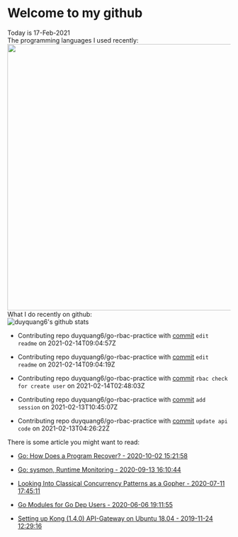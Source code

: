 # Welcome to my github 
Today is 17-Feb-2021\
The programming languages I used recently:\
<img src="https://wakatime.com/share/@duyquang6/fbe267a6-a29b-4a1a-b769-c566a361c376.svg" width="600">\
What I do recently on github:\
![duyquang6's github stats](https://github-readme-stats.vercel.app/api?username=duyquang6&layout=compact&hide=stars,prs,contribs,issues)

 - Contributing repo duyquang6/go-rbac-practice with [commit](https://github.com/duyquang6/go-rbac-practice/commit/a33caa974d1938d17988a15fbfa1ed096e798290) `edit readme` on  2021-02-14T09:04:57Z

 - Contributing repo duyquang6/go-rbac-practice with [commit](https://github.com/duyquang6/go-rbac-practice/commit/5e97d1389adc2a01582a881461b22296e9a55809) `edit readme` on  2021-02-14T09:04:19Z

 - Contributing repo duyquang6/go-rbac-practice with [commit](https://github.com/duyquang6/go-rbac-practice/commit/17fb9a61f79119cc5a56e933022e7ad162f24eea) `rbac check for create user` on  2021-02-14T02:48:03Z

 - Contributing repo duyquang6/go-rbac-practice with [commit](https://github.com/duyquang6/go-rbac-practice/commit/f3128e753e329dda6c5cf98db38bf35a91ad82fb) `add session` on  2021-02-13T10:45:07Z

 - Contributing repo duyquang6/go-rbac-practice with [commit](https://github.com/duyquang6/go-rbac-practice/commit/b11a6691e9637413c252b96ff95532c298740086) `update api code` on  2021-02-13T04:26:22Z

There is some article you might want to read:

 - [Go: How Does a Program Recover? - 2020-10-02 15:21:58](https://medium.com/a-journey-with-go/go-how-does-a-program-recover-fbbbf27cc31e?source=rss-f26b90a8ca4b------2)

 - [Go: sysmon, Runtime Monitoring - 2020-09-13 16:10:44](https://medium.com/@blanchon.vincent/go-sysmon-runtime-monitoring-cff9395060b5?source=rss-f26b90a8ca4b------2)

 - [Looking Into Classical Concurrency Patterns as a Gopher - 2020-07-11 17:45:11](https://medium.com/swlh/looking-into-classical-concurrency-patterns-as-a-gopher-be32be3b2690?source=rss-1a65837801e2------2)

 - [Go Modules for Go Dep Users - 2020-06-06 19:11:55](https://medium.com/@sudarakayasindu/go-modules-for-go-dep-users-2f2d983525fc?source=rss-1a65837801e2------2)

 - [Setting up Kong (1.4.0) API-Gateway on Ubuntu 18.04 - 2019-11-24 12:29:16](https://medium.com/@sudarakayasindu/setting-up-kong-1-4-0-api-gateway-on-ubuntu-18-04-a44d65166123?source=rss-1a65837801e2------2)

